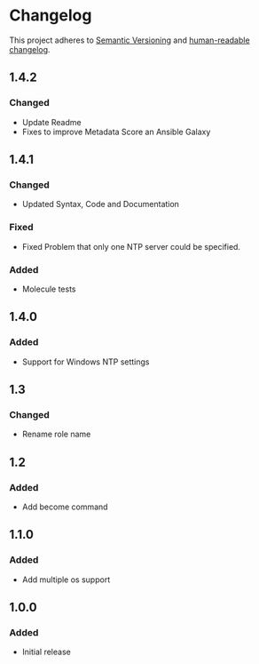 # Changelog

This project adheres to [Semantic Versioning](https://semver.org/spec/v2.0.0.html)
and [human-readable changelog](https://keepachangelog.com/en/1.0.0/).

## 1.4.2

### Changed

- Update Readme
- Fixes to improve Metadata Score an Ansible Galaxy

## 1.4.1

### Changed

- Updated Syntax, Code and Documentation

### Fixed

- Fixed Problem that only one NTP server could be specified.

### Added

- Molecule tests

## 1.4.0

### Added

- Support for Windows NTP settings

## 1.3

### Changed

- Rename role name

## 1.2

### Added

- Add become command

## 1.1.0

### Added

- Add multiple os support

## 1.0.0

### Added

- Initial release
